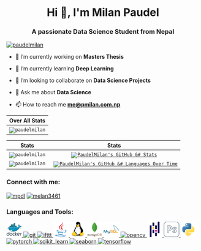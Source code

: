 <h1 align="center">Hi 👋, I'm Milan Paudel</h1>
<h3 align="center">A passionate Data Science Student from Nepal</h3>

<p align="left"> <a href="https://github.com/ryo-ma/github-profile-trophy"><img src="https://github-profile-trophy.vercel.app/?username=paudelmilan" alt="paudelmilan" /></a> </p>

- 🔭 I’m currently working on **Masters Thesis**

- 🌱 I’m currently learning **Deep Learning**

- 👯 I’m looking to collaborate on **Data Science Projects**

- 💬 Ask me about **Data Science**

- 📫 How to reach me **me@pmilan.com.np**
<div align="center">

|Over All Stats|
|:-------:|
|<code><img align="center" src="https://github-readme-streak-stats.herokuapp.com/?user=paudelmilan&" alt="paudelmilan" /></code>|

</div>
  
|Stats|Stats|
|:---:|:---:|
|<code><img align="center" src="https://github-readme-stats.vercel.app/api?username=paudelmilan&show_icons=true&locale=en" alt="paudelmilan" /></code>|<code>[![PaudelMilan's GitHub &# Stats](https://stats.quira.sh/PaudelMilan/github?theme=dark)](https://quira.sh?utm_source=widgets&utm_campaign=PaudelMilan)</code> | 
|<code><img align="left" src="https://github-readme-stats.vercel.app/api/top-langs?username=paudelmilan&show_icons=true&locale=en&layout=compact" alt="paudelmilan" /></code>|<code> [![PaudelMilan's GitHub &# Languages Over Time](https://stats.quira.sh/PaudelMilan/languages-over-time?theme=dark)](https://quira.sh?utm_source=widgets&utm_campaign=PaudelMilan) </code>|



<h3 align="left">Connect with me:</h3>
<p align="left">
<a href="https://linkedin.com/in/paudelmilan" target="blank"><img align="center" src="https://raw.githubusercontent.com/rahuldkjain/github-profile-readme-generator/master/src/images/icons/Social/linked-in-alt.svg" alt="mpdl" height="30" width="40" /></a>
<a href="https://kaggle.com/melan3461" target="blank"><img align="center" src="https://raw.githubusercontent.com/rahuldkjain/github-profile-readme-generator/master/src/images/icons/Social/kaggle.svg" alt="melan3461" height="30" width="40" /></a>
</p>

<h3 align="left">Languages and Tools:</h3>
<p align="left"> <a href="https://www.docker.com/" target="_blank" rel="noreferrer"> <img src="https://raw.githubusercontent.com/devicons/devicon/master/icons/docker/docker-original-wordmark.svg" alt="docker" width="40" height="40"/> </a> <a href="https://git-scm.com/" target="_blank" rel="noreferrer"> <img src="https://www.vectorlogo.zone/logos/git-scm/git-scm-icon.svg" alt="git" width="40" height="40"/> </a> <a href="https://ifttt.com/" target="_blank" rel="noreferrer"> <img src="https://www.vectorlogo.zone/logos/ifttt/ifttt-ar21.svg" alt="ifttt" width="40" height="40"/> </a> <a href="https://www.java.com" target="_blank" rel="noreferrer"> <img src="https://raw.githubusercontent.com/devicons/devicon/master/icons/java/java-original.svg" alt="java" width="40" height="40"/> </a> <a href="https://www.linux.org/" target="_blank" rel="noreferrer"> <img src="https://raw.githubusercontent.com/devicons/devicon/master/icons/linux/linux-original.svg" alt="linux" width="40" height="40"/> </a> <a href="https://www.mongodb.com/" target="_blank" rel="noreferrer"> <img src="https://raw.githubusercontent.com/devicons/devicon/master/icons/mongodb/mongodb-original-wordmark.svg" alt="mongodb" width="40" height="40"/> </a> <a href="https://www.mysql.com/" target="_blank" rel="noreferrer"> <img src="https://raw.githubusercontent.com/devicons/devicon/master/icons/mysql/mysql-original-wordmark.svg" alt="mysql" width="40" height="40"/> </a> <a href="https://opencv.org/" target="_blank" rel="noreferrer"> <img src="https://www.vectorlogo.zone/logos/opencv/opencv-icon.svg" alt="opencv" width="40" height="40"/> </a> <a href="https://pandas.pydata.org/" target="_blank" rel="noreferrer"> <img src="https://raw.githubusercontent.com/devicons/devicon/2ae2a900d2f041da66e950e4d48052658d850630/icons/pandas/pandas-original.svg" alt="pandas" width="40" height="40"/> </a> <a href="https://www.photoshop.com/en" target="_blank" rel="noreferrer"> <img src="https://raw.githubusercontent.com/devicons/devicon/master/icons/photoshop/photoshop-line.svg" alt="photoshop" width="40" height="40"/> </a> <a href="https://www.python.org" target="_blank" rel="noreferrer"> <img src="https://raw.githubusercontent.com/devicons/devicon/master/icons/python/python-original.svg" alt="python" width="40" height="40"/> </a> <a href="https://pytorch.org/" target="_blank" rel="noreferrer"> <img src="https://www.vectorlogo.zone/logos/pytorch/pytorch-icon.svg" alt="pytorch" width="40" height="40"/> </a> <a href="https://scikit-learn.org/" target="_blank" rel="noreferrer"> <img src="https://upload.wikimedia.org/wikipedia/commons/0/05/Scikit_learn_logo_small.svg" alt="scikit_learn" width="40" height="40"/> </a> <a href="https://seaborn.pydata.org/" target="_blank" rel="noreferrer"> <img src="https://seaborn.pydata.org/_images/logo-mark-lightbg.svg" alt="seaborn" width="40" height="40"/> </a> <a href="https://www.tensorflow.org" target="_blank" rel="noreferrer"> <img src="https://www.vectorlogo.zone/logos/tensorflow/tensorflow-icon.svg" alt="tensorflow" width="40" height="40"/> </a> </p>


<!---
PaudelMilan/PaudelMilan is a ✨ special ✨ repository because its `README.md` (this file) appears on your GitHub profile.
You can click the Preview link to take a look at your changes.
--->
